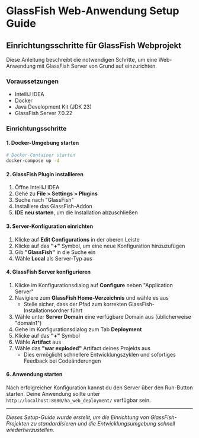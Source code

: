 # GlassFish Web-Anwendung Setup Guide

## Einrichtungsschritte für GlassFish Webprojekt

Diese Anleitung beschreibt die notwendigen Schritte, um eine Web-Anwendung mit GlassFish Server von Grund auf einzurichten.

### Voraussetzungen

- IntelliJ IDEA
- Docker
- Java Development Kit (JDK 23)
- GlassFish Server 7.0.22

### Einrichtungsschritte

#### 1. Docker-Umgebung starten

```bash
# Docker-Container starten
docker-compose up -d
```

#### 2. GlassFish Plugin installieren

1. Öffne IntelliJ IDEA
2. Gehe zu **File > Settings > Plugins**
3. Suche nach "GlassFish"
4. Installiere das GlassFish-Addon
5. **IDE neu starten**, um die Installation abzuschließen

#### 3. Server-Konfiguration einrichten

1. Klicke auf **Edit Configurations** in der oberen Leiste
2. Klicke auf das **"+"** Symbol, um eine neue Konfiguration hinzuzufügen
3. Gib **"GlassFish"** in die Suche ein
4. Wähle **Local** als Server-Typ aus

#### 4. GlassFish Server konfigurieren

1. Klicke im Konfigurationsdialog auf **Configure** neben "Application Server"
2. Navigiere zum **GlassFish Home-Verzeichnis** und wähle es aus
    - Stelle sicher, dass der Pfad zum korrekten GlassFish-Installationsordner führt
3. Wähle unter **Server Domain** eine verfügbare Domain aus (üblicherweise "domain1")
4. Gehe im Konfigurationsdialog zum Tab **Deployment**
5. Klicke auf das **"+"** Symbol
6. Wähle **Artifact** aus
7. Wähle das **"war exploded"** Artifact deines Projekts aus
    - Dies ermöglicht schnellere Entwicklungszyklen und sofortiges Feedback bei Codeänderungen

#### 6. Anwendung starten

Nach erfolgreicher Konfiguration kannst du den Server über den Run-Button starten.
Deine Anwendung sollte unter `http://localhost:8080/ha_web_deployment/` verfügbar sein.


---

*Dieses Setup-Guide wurde erstellt, um die Einrichtung von GlassFish-Projekten zu standardisieren und die Entwicklungsumgebung schnell wiederherzustellen.*
